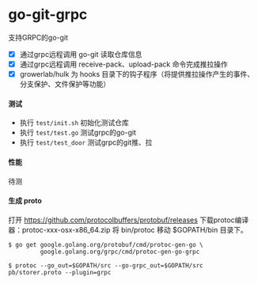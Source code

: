 # go-git-grpc

支持GRPC的go-git

- [x] 通过grpc远程调用 go-git 读取仓库信息
- [x] 通过grpc远程调用 receive-pack、upload-pack 命令完成推拉操作
- [x] growerlab/hulk 为 hooks 目录下的钩子程序（将提供推拉操作产生的事件、分支保护、文件保护等功能）

#### 测试

- 执行 `test/init.sh` 初始化测试仓库
- 执行 `test/test.go` 测试grpc的go-git
- 执行 `test/test_door` 测试grpc的git推、拉

#### 性能

待测

#### 生成 proto

打开 https://github.com/protocolbuffers/protobuf/releases
下载protoc编译器：protoc-xxx-osx-x86_64.zip
将 bin/protoc 移动 $GOPATH/bin 目录下。

```
$ go get google.golang.org/protobuf/cmd/protoc-gen-go \
         google.golang.org/grpc/cmd/protoc-gen-go-grpc

$ protoc --go_out=$GOPATH/src --go-grpc_out=$GOPATH/src pb/storer.proto --plugin=grpc
```
